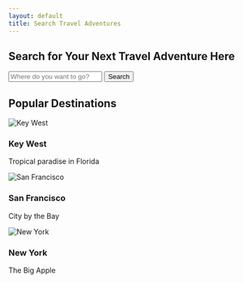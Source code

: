 ```yaml
---
layout: default
title: Search Travel Adventures
---
```


## Search for Your Next Travel Adventure Here

<form action="/search-results.html" method="get" class="search-form">
    <input type="text" name="q" placeholder="Where do you want to go?" class="search-input" required>
    <button type="submit" class="search-button">Search</button>
</form>

## Popular Destinations

<div class="popular-destinations">
    <div class="destination">
        <img src="https://images.unsplash.com/photo-1589979481223-deb893043163?ixlib=rb-4.0.3&ixid=M3wxMjA3fDB8MHxzZWFyY2h8Mnx8a2V5JTIwd2VzdHxlbnwwfHwwfHx8MA%3D%3D&auto=format&fit=crop&w=500&q=60" alt="Key West">
        <h3>Key West</h3>
        <p>Tropical paradise in Florida</p>
    </div>
    <div class="destination">
        <img src="https://images.unsplash.com/photo-1501594907352-04cda38ebc29?ixlib=rb-4.0.3&ixid=M3wxMjA3fDB8MHxzZWFyY2h8M3x8c2FuJTIwZnJhbmNpc2NvfGVufDB8fDB8fHww&auto=format&fit=crop&w=500&q=60" alt="San Francisco">
        <h3>San Francisco</h3>
        <p>City by the Bay</p>
    </div>
    <div class="destination">
        <img src="https://images.unsplash.com/photo-1496442226666-8d4d0e62e6e9?ixlib=rb-4.0.3&ixid=M3wxMjA3fDB8MHxzZWFyY2h8M3x8bmV3JTIweW9ya3xlbnwwfHwwfHx8MA%3D%3D&auto=format&fit=crop&w=500&q=60" alt="New York">
        <h3>New York</h3>
        <p>The Big Apple</p>
    </div>
</div>

